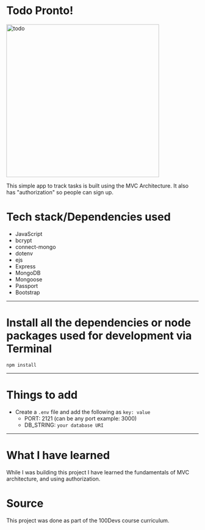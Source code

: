 # Todo Pronto!  
<img width="400" alt="todo" src="https://user-images.githubusercontent.com/97693233/201401761-4e479976-860d-410c-bb62-2009fde98727.PNG">


This simple app to track tasks is built using the MVC Architecture. It also has "authorization" so people can sign up. 


# Tech stack/Dependencies used 

- JavaScript  
- bcrypt  
- connect-mongo  
- dotenv  
- ejs  
- Express  
- MongoDB  
- Mongoose  
- Passport  
- Bootstrap  

---

# Install all the dependencies or node packages used for development via Terminal

`npm install` 

---

# Things to add

- Create a `.env` file and add the following as `key: value` 
  - PORT: 2121 (can be any port example: 3000) 
  - DB_STRING: `your database URI` 
 ---


# What I have learned

While I was building this project I have learned the fundamentals of MVC architecture, and using authorization.  


# Source

This project was done as part of the 100Devs course curriculum. 

